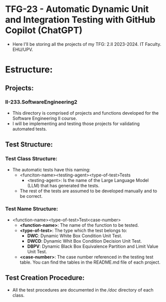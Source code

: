 # TFG-23 - Automatic Dynamic Unit and Integration Testing with GitHub Copilot (ChatGPT)
- Here I'll be storing all the projects of my TFG: 2.II 2023-2024. IT Faculty. EHU/UPV.
# Estructure:
## Projects:
### II-233.SoftwareEngineering2
- This directory is comprised of projects and functions developed for the Software Engineering II course.
- I will be implementing and testing those projects for validating automated tests.
## Test Structure:
### Test Class Structure:
- The automatic tests have this naming:
    - \<funciton-name>\<testing-agent>\<type-of-test>Tests
        - \<testing-agent>: Is the name of the Large Language Model (LLM) that has generated the tests.
    - The rest of the tests are assumed to be developed manually and to be correct.
### Test Name Structure:
- \<function-name>\<type-of-test>Test\<case-number>
    - **\<function-name>**: The name of the function to be tested.
    - **\<type-of-test>**: The type which the test belongs to:
        - **DWC**: Dynamic White Box Condition Unit Test.
        - **DWCD**: Dynamic Whit Box Condition Decision Unit Test.
        - **DBPV**: Dynamic Black Box Equivalence Partition and Limit Value Unit Test.
    - **\<case-number>**: The case number referenced in the testing test table. You can find the tables in the README.md file of each project.
## Test Creation Procedure:
- All the test procedures are documented in the */doc* directory of each class.